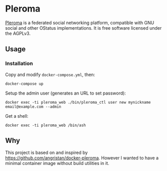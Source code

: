 # Pleroma

[Pleroma](https://pleroma.social/) is a federated social networking platform, compatible with GNU social and other OStatus implementations. It is free software licensed under the AGPLv3.

## Usage

### Installation

Copy and modify `docker-compose.yml`, then:

```
docker-compose up
```

Setup the admin user (generates an URL to set password):

```
docker exec -ti pleroma_web ./bin/pleroma_ctl user new mynickname email@example.com --admin
```

Get a shell:
```
docker exec -ti pleroma_web /bin/ash
```

## Why

This project is based on and inspired by https://github.com/angristan/docker-pleroma. However I wanted to have a minimal container image without build utilities in it.
